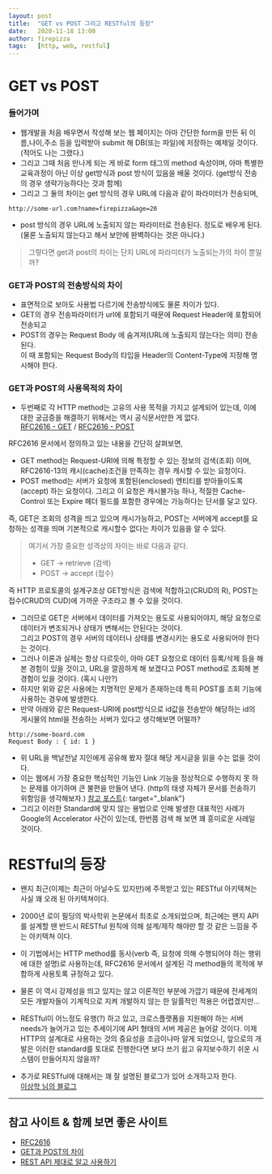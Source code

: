 ```yaml
---
layout: post
title:  "GET vs POST 그리고 RESTful의 등장"
date:   2020-11-18 13:00
author: firepizza
tags:	[http, web, restful]
---
```


# GET vs POST

### 들어가며
- 웹개발을 처음 배우면서 작성해 보는 웹 페이지는 아마 간단한 form을 만든 뒤 이름,나이,주소 등을 입력받아 submit 해 DB(또는 파일)에 저장하는 예제일 것이다. (적어도 나는 그랬다.)
- 그리고 그때 처음 만나게 되는 게 바로 form 태그의 method 속성이며, 아마 특별한 교육과정이 아닌 이상 get방식과 post 방식이 있음을 배울 것이다. (get방식 전송의 경우 생략가능하다는 것과 함께)
- 그리고 그 둘의 차이는 get 방식의 경우 URL에 다음과 같이 파라미터가 전송되며,
```
http://some-url.com?name=firepizza&age=20
```
- post 방식의 경우 URL에 노출되지 않는 파라미터로 전송된다. 정도로 배우게 된다. (물론 노출되지 않는다고 해서 보안에 완벽하다는 것은 아니다.)

> 그렇다면 get과 post의 차이는 단지 URL에 파라미터가 노출되는가의 차이 뿐일까?

### GET과 POST의 전송방식의 차이

- 표면적으로 보아도 사용법 다르기에 전송방식에도 물론 차이가 있다.
- GET의 경우 전송파라미터가 url에 포함되기 때문에 Request Header에 포함되어 전송되고
- POST의 경우는 Request Body 에 숨겨져(URL에 노출되지 않는다는 의미) 전송된다.<br/>
이 때 포함되는 Request Body의 타입을 Header의 Content-Type에 지정해 명시해야 한다.

### GET과 POST의 사용목적의 차이

- 두번째로 각 HTTP method는 고유의 사용 목적을 가지고 설계되어 있는데, 이에 대한 궁금증을 해결하기 위해서는 역시 공식문서만한 게 없다.<br/>
[RFC2616 - GET](https://tools.ietf.org/html/rfc2616#section-9.3) / 
[RFC2616 - POST](https://tools.ietf.org/html/rfc2616#section-9.5)

RFC2616 문서에서 정의하고 있는 내용을 간단히 살펴보면,<br/>
- GET method는 Request-URI에 의해 특정할 수 있는 정보의 검색(조회) 이며, RFC2616-13의 캐시(cache)조건을 만족하는 경우 캐시할 수 있는 요청이다.
- POST method는 서버가 요청에 포함된(enclosed) 엔티티를 받아들이도록(accept) 하는 요청이다. 그리고 이 요청은 캐시불가능 하나, 적절한 Cache-Control 또는 Expire 헤더 필드를 포함한 경우에는 가능하다는 단서를 달고 있다.

즉, GET은 조회의 성격을 띄고 있으며 캐시가능하고, POST는 서버에게 accept를 요청하는 성격을 띄며 기본적으로 캐시할수 없다는 차이가 있음을 알 수 있다.

> 여기서 가장 중요한 성격상의 차이는 바로 다음과 같다.<br/>
> -  GET -> retrieve (검색)<br/>
> -  POST -> accept (접수)<br/>

즉 HTTP 프로토콜의 설계구조상 GET방식은 검색에 적합하고(CRUD의 R), POST는 접수(CRUD의 CUD)에 가까운 구조라고 볼 수 있을 것이다.

- 그러므로 GET은 서버에서 데이터를 가져오는 용도로 사용되어야지, 해당 요청으로 데이터가 변조되거나 상태가 변해서는 안된다는 것이다.<br/>
그리고 POST의 경우 서버의 데이터나 상태를 변경시키는 용도로 사용되어야 한다는 것이다.
- 그러나 이론과 실제는 항상 다르듯이, 아마 GET 요청으로 데이터 등록/삭제 등을 해 본 경험이 있을 것이고, URL을 깔끔하게 해 보겠다고 POST method로 조회해 본 경험이 있을 것이다. (혹시 나만?)
- 하지만 위와 같은 사용에는 치명적인 문제가 존재하는데 특히 POST를 조회 기능에 사용하는 경우에 발생한다.
- 만약 아래와 같은 Request-URI에 post방식으로 id값을 전송받아 해당하는 id의 게시물의 html을 전송하는 서버가 있다고 생각해보면 어떨까?
```
http://some-board.com
Request Body : { id: 1 }
```
- 위 URL을 백날천날 지인에게 공유해 봤자 절대 해당 게시글을 읽을 수는 없을 것이다.
- 이는 웹에서 가장 중요한 핵심적인 기능인 Link 기능을 정상적으로 수행하지 못 하는 문제를 야기하며 큰 불편을 만들어 낸다. (http의 태생 자체가 문서를 전송하기 위함임을 생각해보자.) [참고 포스트](/2020/03/31/internet/){: target="_blank"}
- 그리고 이러한 Standard에 맞지 않는 용법으로 인해 발생한 대표적인 사례가 Google의 Accelerator 사건이 있는데, 한번쯤 검색 해 보면 꽤 흥미로운 사례일 것이다.


# RESTful의 등장

- 왠지 최근(이제는 최근이 아닐수도 있지만)에 주목받고 있는 RESTful 아키텍쳐는 사실 꽤 오래 된 아키텍쳐이다.
- 2000년 로이 필딩의 박사학위 논문에서 최초로 소개되었으며, 최근에는 왠지 API를 설계할 땐 반드시 RESTful 원칙에 의해 설계/제작 해야만 할 것 같은 느낌을 주는 아키텍쳐 이다.
- 이 기법에서는 HTTP method를 동사(verb 즉, 요청에 의해 수행되어야 하는 행위에 대한 설명)로 사용하는데, RFC2616 문서에서 설계된 각 method들의 목적에 부합하게 사용토록 규정하고 있다.
- 물론 이 역시 강제성을 띄고 있지는 않고 이론적인 부분에 가깝기 때문에 전세계의 모든 개발자들이 기계적으로 지켜 개발하지 않는 한 일률적인 적용은 어렵겠지만...
- RESTful이 어느정도 유행(?) 하고 있고, 크로스플랫폼을 지원해야 하는 서버 needs가 늘어가고 있는 추세이기에 API 형태의 서버 제공은 늘어갈 것이다. 이제 HTTP의 설계대로 사용하는 것의 중요성을 조금이나마 알게 되었으니, 앞으로의 개발은 이러한 standard를 토대로 진행한다면 보다 쓰기 쉽고 유지보수하기 쉬운 시스템이 만들어지지 않을까?

- 추가로 RESTful에 대해서는 꽤 잘 설명된 블로그가 있어 소개하고자 한다.<br/>
[이상학 님의 블로그](https://sanghaklee.tistory.com/57)

---

## 참고 사이트 & 함께 보면 좋은 사이트
* [RFC2616](https://tools.ietf.org/html/rfc2616)
* [GET과 POST의 차이](https://blog.outsider.ne.kr/312)
* [REST API 제대로 알고 사용하기
](https://meetup.toast.com/posts/92)